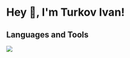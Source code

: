 # Hey 👋, I'm Turkov Ivan!

## Languages and Tools

<img src="https://cdn.jsdelivr.net/gh/devicons/devicon@latest/icons/javascript/javascript-original.svg" />
<img width="12" />
